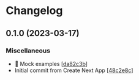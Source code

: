 # Changelog

<a name="0.1.0"></a>
## 0.1.0 (2023-03-17)

### Miscellaneous

- 🤡 Mock examples [[da82c3b](https://github.com/DaniCastel/gitmoji-nextjs-example/commit/da82c3b63a8a5b14fda9c87d1d5a360126fc697a)]
-  Initial commit from Create Next App [[48c2e8c](https://github.com/DaniCastel/gitmoji-nextjs-example/commit/48c2e8c055da753a63ead572ae56cf3cb0c071f6)]


